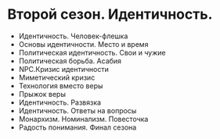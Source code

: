 # Второй сезон. Идентичность.

- Идентичность. Человек-флешка
- Основы идентичности. Место и время
- Политическая идентичность. Свои и чужие
- Политическая борьба. Асабия
- NPC.Кризис идентичности
- Миметический кризис
- Технология вместо веры
- Прыжок веры
- Идентичность. Развязка
- Идентичность. Ответы на вопросы
- Монархизм. Номинализм. Повесточка
- Радость понимания. Финал сезона
